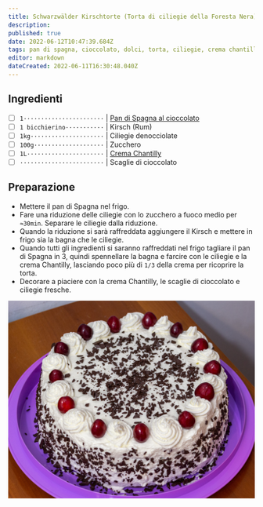 ```yaml
---
title: Schwarzwälder Kirschtorte (Torta di ciliegie della Foresta Nera)
description: 
published: true
date: 2022-06-12T10:47:39.684Z
tags: pan di spagna, cioccolato, dolci, torta, ciliegie, crema chantilly
editor: markdown
dateCreated: 2022-06-11T16:30:48.040Z
---
```


## Ingredienti

* [ ] `1·······················` | [Pan di Spagna al cioccolato](../base/pan_di_spagna_cioccolato)
* [ ] `1 bicchierino···········` | Kirsch (Rum)
* [ ] `1kg·····················` | Ciliegie denocciolate
* [ ] `100g····················` | Zucchero
* [ ] `1L······················` | [Crema Chantilly](../base/crema_chantilly)
* [ ] `························` | Scaglie di cioccolato

## Preparazione

* Mettere il pan di Spagna nel frigo.
* Fare una riduzione delle ciliegie con lo zucchero a fuoco medio per `≈30min`. Separare le ciliegie dalla riduzione.
* Quando la riduzione si sarà raffreddata aggiungere il Kirsch e mettere in frigo sia la bagna che le ciliegie.
* Quando tutti gli ingredienti si saranno raffreddati nel frigo tagliare il pan di Spagna in 3, quindi spennellare la bagna e farcire con le ciliegie e la crema Chantilly, lasciando poco più di `1/3` della crema per ricoprire la torta.
* Decorare a piaciere con la crema Chantilly, le scaglie di cioccolato e ciliegie fresche.

![schwarzwälder kirschtorte.jpg](/ricette/schwarzwalder_kirschtorte.jpg)